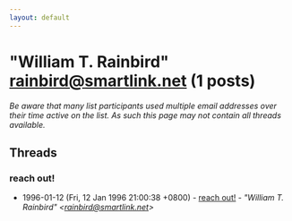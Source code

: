 ```yaml
---
layout: default
---
```


# "William T. Rainbird" <rainbird@smartlink.net> (1 posts)

_Be aware that many list participants used multiple email addresses over their time active on the list. As such this page may not contain all threads available._

## Threads

### reach out!
+ 1996-01-12 (Fri, 12 Jan 1996 21:00:38 +0800) - [reach out!](/archive/1996/01/8a83d2c41859d45ad8e78e9267560636e0a255b7515b6e3684076987b4548fcc) - _"William T. Rainbird" \<rainbird@smartlink.net\>_

